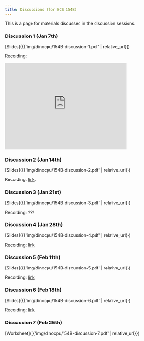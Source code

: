 ```yaml
---
title: Discussions (for ECS 154B)
---
```


This is a page for materials discussed in the discussion sessions.

### Discussion 1 (Jan 7th)

[Slides]({{'img/dinocpu/154B-discussion-1.pdf' | relative_url}})

Recording:
<iframe id="kaltura_player" src="https://cdnapisec.kaltura.com/p/1770401/sp/177040100/embedIframeJs/uiconf_id/29032722/partner_id/1770401?iframeembed=true&playerId=kaltura_player&entry_id=1_xrt9jjk4&flashvars[localizationCode]=en&amp;flashvars[leadWithHTML5]=true&amp;flashvars[sideBarContainer.plugin]=true&amp;flashvars[sideBarContainer.position]=left&amp;flashvars[sideBarContainer.clickToClose]=true&amp;flashvars[chapters.plugin]=true&amp;flashvars[chapters.layout]=vertical&amp;flashvars[chapters.thumbnailRotator]=false&amp;flashvars[streamSelector.plugin]=true&amp;flashvars[EmbedPlayer.SpinnerTarget]=videoHolder&amp;flashvars[dualScreen.plugin]=true&amp;flashvars[Kaltura.addCrossoriginToIframe]=true&amp;&wid=1_3qzdeiij" width="400" height="285" allowfullscreen webkitallowfullscreen mozAllowFullScreen allow="autoplay *; fullscreen *; encrypted-media *" sandbox="allow-forms allow-same-origin allow-scripts allow-top-navigation allow-pointer-lock allow-popups allow-modals allow-orientation-lock allow-popups-to-escape-sandbox allow-presentation allow-top-navigation-by-user-activation" frameborder="0" title="Kaltura Player"></iframe>

### Discussion 2 (Jan 14th)

[Slides]({{'img/dinocpu/154B-discussion-2.pdf' | relative_url}})

Recording: [link](https://campuswire.com/c/G03D9D0A1/feed/155).

### Discussion 3 (Jan 21st)

[Slides]({{'img/dinocpu/154B-discussion-3.pdf' | relative_url}})

Recording: ???

### Discussion 4 (Jan 28th)

[Slides]({{'img/dinocpu/154B-discussion-4.pdf' | relative_url}})

Recording: [link](https://ucdavis.zoom.us/rec/share/oKMQBRA6dWC8rf8Nxs9StTfAcdTwZsGmIIoURZ-X4-y7632v7yr3V2o_chqHuzVJ.781A0o1AYdtnWQIY?startTime=1643396645000)

### Discussion 5 (Feb 11th)

[Slides]({{'img/dinocpu/154B-discussion-5.pdf' | relative_url}})

Recording: [link](https://ucdavis.zoom.us/rec/share/WsVZFmAahv4zDhTQmIe2tCKzGHQttHbxvnwdrkd0NQXiHcJawKRAvyoLOqEyrl1J.LOpcMSFgGvm5jENc?startTime=1644606349000)

### Discussion 6 (Feb 18th)

[Slides]({{'img/dinocpu/154B-discussion-6.pdf' | relative_url}})

Recording: [link](https://ucdavis.zoom.us/rec/play/yhQlyxCsklFqKYZVA6yPlgFkLCDxRh4Lym7ugRB3tIv2zHQRpPS02wbw3b26OS2cGDnYHKDmhCrV054Z.S4eg-4t53QXIgcRw)

### Discussion 7 (Feb 25th)

[Worksheet]({{'img/dinocpu/154B-discussion-7.pdf' | relative_url}})
